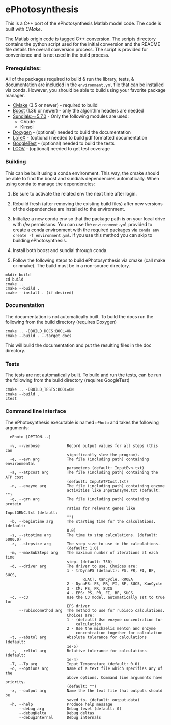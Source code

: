 # ePhotosynthesis

This is a C++ port of the ePhotosynthesis Matlab model code. The code is built with
*CMake*.

The Matlab origin code is tagged [C++ conversion](https://github.com/cropsinsilico/ePhotosynthesis/releases/tag/1.0.0). The scripts
directory contains the python script used for the initial conversion and the README file details the overall conversion process.
The script is provided for convenience and is not used in the build process.

### Prerequisites:
All of the packages required to build & run the library, tests, & documentation are included in the `environment.yml` file that can be installed via conda. However, you should be able to build using your favorite package manager.
- [CMake](https://cmake.org/) (3.5 or newer) - required to build
- [Boost](https://www.boost.org/) (1.36 or newer) - only the algorithm headers are needed
- [Sundials>=5.7.0](https://computing.llnl.gov/projects/sundials) - Only the following modules are used:
  - CVode
  - Kinsol
- [Doxygen](https://www.doxygen.nl/index.html) - (optional) needed to build the documentation
- [LaTeX](https://www.latex-project.org/) - (optional) needed to build pdf formatted documentation
- [GoogleTest](https://google.github.io/googletest/) - (optional) needed to build the tests
- [LCOV](https://wiki.documentfoundation.org/Development/Lcov) - (optional) needed to get test coverage

### Building
This can be built using a conda environment. This way, the cmake should be able to find the boost and sundials dependencies automatically. When using conda to manage the dependencies:

1. Be sure to activate the related env the next time after login.
1. Rebuild fresh (after removing the existing build files) after new versions of the dependencies are installed to the environment.

1. Initialize a new conda env so that the package path is on your local drive with r/w permissons. You can use the `environment.yml` provided to create a conda environment with the required packages via `conda env create -f environment.yml`. If you use this method you can skip to building ePhotosynthesis.
1. Install both boost and sundial through conda.
1. Follow the following steps to build ePhotosynthesis via cmake (call make or nmake). The build must be in a non-source directory.

```
mkdir build
cd build
cmake ..
cmake --build .
cmake --install . (if desired)
```

### Documentation
The documentation is not automatically built. To build the docs run the following from the build directory (requires Doxygen)
```
cmake .. -DBUILD_DOCS:BOOL=ON
cmake --build . --target docs
```

This will build the documentation and put the resulting files in the doc directory.

### Tests
The tests are not automatically built. To build and run the tests, can be run the following from the build directory (requires GoogleTest)
```
cmake .. -DBUILD_TESTS:BOOL=ON
cmake --build .
ctest
```

### Command line interface

The ePhotosynthesis executable is named `ePhoto` and takes the following arguments:
```
  ePhoto [OPTION...]

  -v, --verbose            Record output values for all steps (this can
                           significantly slow the program).
  -e, --evn arg            The file (including path) containing environmental
                           parameters (default: InputEvn.txt)
  -a, --atpcost arg        The file (including path) containing the ATP cost
                           (default: InputATPCost.txt)
  -n, --enzyme arg         The file (including path) containing enzyme
                           activities like InputEnzyme.txt (default: "")
  -g, --grn arg            The file (including path) containing protein
                           ratios for relevant genes like InputGRNC.txt (default:
                           "")
  -b, --begintime arg      The starting time for the calculations. (default:
                           0.0)
  -s, --stoptime arg       The time to stop calculations. (default: 5000.0)
  -z, --stepsize arg       The step size to use in the calculations.
                           (default: 1.0)
  -m, --maxSubSteps arg    The maximum number of iterations at each time
                           step. (default: 750)
  -d, --driver arg         The driver to use. Choices are:
                           1 - trDynaPS (default): PS, PR, FI, BF, SUCS,
                                  RuACT, XanCycle, RROEA
                           2 - DynaPS: PS, PR, FI, BF, SUCS, XanCycle
                           3 - CM: PS, PR, SUCS
                           4 - EPS: PS, PR, FI, BF, SUCS
  -c, --c3                 Use the C3 model, automatically set to true for
                           EPS driver
      --rubiscomethod arg  The method to use for rubisco calculations.
                           Choices are:
                           1 - (default) Use enzyme concentration for
                               calculation
                           2 - Use the michaelis menton and enzyme
                               concentration together for calculation
  -t, --abstol arg         Absolute tolerance for calculations (default:
                           1e-5)
  -r, --reltol arg         Relative tolerance for calculations (default:
                           1e-4)
  -T, --Tp arg             Input Temperature (default: 0.0)
  -o, --options arg        Name of a text file which specifies any of the
                           above options. Command line arguments have priority.
                           (default: "")
  -x, --output arg         Name the the text file that outputs should be
                           saved to. (default: output.data)
  -h, --help               Produce help message
      --debug arg          Debug level (default: 0)
      --debugDelta         Debug deltas
      --debugInternal      Debug internals

```